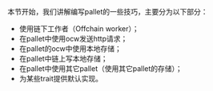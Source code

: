 本节开始，我们讲解编写pallet的一些技巧，主要分为以下部分：
* 使用链下工作者（Offchain worker）；
* 在pallet中使用ocw发送http请求；
* 在pallet的ocw中使用本地存储；
* 在pallet中链上写本地存储；
* 在pallet中使用其它pallet（使用其它pallet的存储）；
* 为某些trait提供默认实现。
